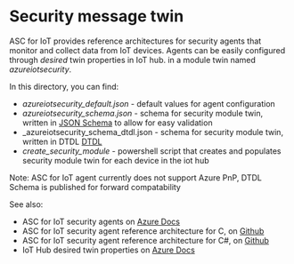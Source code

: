 # Security message twin

ASC for IoT provides reference architectures for security agents that monitor and collect data from IoT devices.
Agents can be easily configured through _desired_ twin properties in IoT hub. in a module twin named _azureiotsecurity_.

In this directory, you can find:

- _azureiotsecurity_default.json_ - default values for agent configuration
- _azureiotsecurity_schema.json_ - schema for security module twin, written in [JSON Schema](https://json-schema.org/) to allow for easy validation
- _azureiotsecurity_schema_dtdl.json - schema for security module twin, written in DTDL [DTDL](https://github.com/Azure/IoTPlugandPlay)
- _create_security_module_ - powershell script that creates and populates security module twin for each device in the iot hub

Note:
ASC for IoT agent currently does not support Azure PnP,
DTDL Schema is published for forward compatability

See also:

- ASC for IoT security agents on [Azure Docs](https://aka.ms/iot-security-docs-agents)
- ASC for IoT security agent reference architecture for C, on [Github](https://aka.ms/iot-security-github-c)
- ASC for IoT security agent reference architecture for C#, on [Github](https://aka.ms/iot-security-github-cs)
- IoT Hub desired twin properties on [Azure Docs](https://docs.microsoft.com/en-us/azure/iot-hub/iot-hub-devguide-device-twins#desired-property-example)